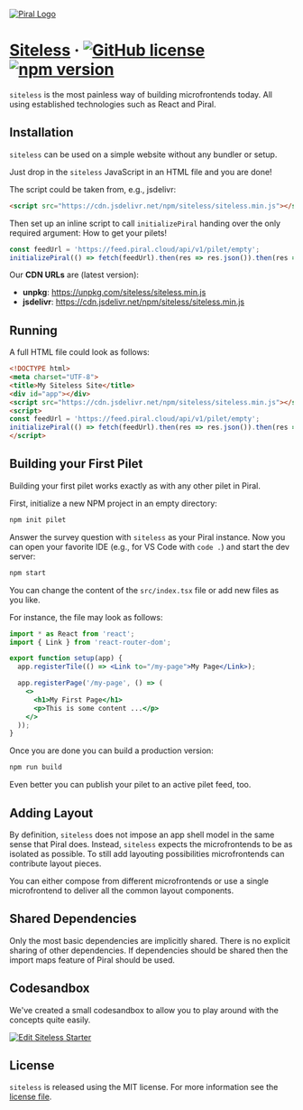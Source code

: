 [![Piral Logo](https://github.com/smapiot/piral/raw/main/docs/assets/logo.png)](https://piral.io)

# [Siteless](https://piral.io) &middot; [![GitHub license](https://img.shields.io/badge/license-MIT-blue.svg)](https://github.com/smapiot/piral/blob/main/LICENSE) [![npm version](https://img.shields.io/npm/v/siteless.svg?style=flat)](https://www.npmjs.com/package/siteless)

`siteless` is the most painless way of building microfrontends today. All using established technologies such as React and Piral.

## Installation

`siteless` can be used on a simple website without any bundler or setup.

Just drop in the `siteless` JavaScript in an HTML file and you are done!

The script could be taken from, e.g., jsdelivr:

```html
<script src="https://cdn.jsdelivr.net/npm/siteless/siteless.min.js"></script>
```

Then set up an inline script to call `initializePiral` handing over the only required argument: How to get your pilets!

```js
const feedUrl = 'https://feed.piral.cloud/api/v1/pilet/empty';
initializePiral(() => fetch(feedUrl).then(res => res.json()).then(res => res.items));
```

Our **CDN URLs** are (latest version):

- **unpkg**: https://unpkg.com/siteless/siteless.min.js
- **jsdelivr**: https://cdn.jsdelivr.net/npm/siteless/siteless.min.js

## Running

A full HTML file could look as follows:

```html
<!DOCTYPE html>
<meta charset="UTF-8">
<title>My Siteless Site</title>
<div id="app"></div>
<script src="https://cdn.jsdelivr.net/npm/siteless/siteless.min.js"></script>
<script>
const feedUrl = 'https://feed.piral.cloud/api/v1/pilet/empty';
initializePiral(() => fetch(feedUrl).then(res => res.json()).then(res => res.items));
</script>
```

## Building your First Pilet

Building your first pilet works exactly as with any other pilet in Piral.

First, initialize a new NPM project in an empty directory:

```sh
npm init pilet
```

Answer the survey question with `siteless` as your Piral instance. Now you can open your favorite IDE (e.g., for VS Code with `code .`) and start the dev server:

```sh
npm start
```

You can change the content of the `src/index.tsx` file or add new files as you like.

For instance, the file may look as follows:

```jsx
import * as React from 'react';
import { Link } from 'react-router-dom';

export function setup(app) {
  app.registerTile(() => <Link to="/my-page">My Page</Link>);

  app.registerPage('/my-page', () => (
    <>
      <h1>My First Page</h1>
      <p>This is some content ...</p>
    </>
  ));
}
```

Once you are done you can build a production version:

```sh
npm run build
```

Even better you can publish your pilet to an active pilet feed, too.

## Adding Layout

By definition, `siteless` does not impose an app shell model in the same sense that Piral does. Instead, `siteless` expects the microfrontends to be as isolated as possible. To still add layouting possibilities microfrontends can contribute layout pieces.

You can either compose from different microfrontends or use a single microfrontend to deliver all the common layout components.

## Shared Dependencies

Only the most basic dependencies are implicitly shared. There is no explicit sharing of other dependencies. If dependencies should be shared then the import maps feature of Piral should be used.

## Codesandbox

We've created a small codesandbox to allow you to play around with the concepts quite easily.

[![Edit Siteless Starter](https://codesandbox.io/static/img/play-codesandbox.svg)](https://codesandbox.io/s/siteless-starter-is6nx?fontsize=14&hidenavigation=1&theme=dark)

## License

`siteless` is released using the MIT license. For more information see the [license file](./LICENSE).
